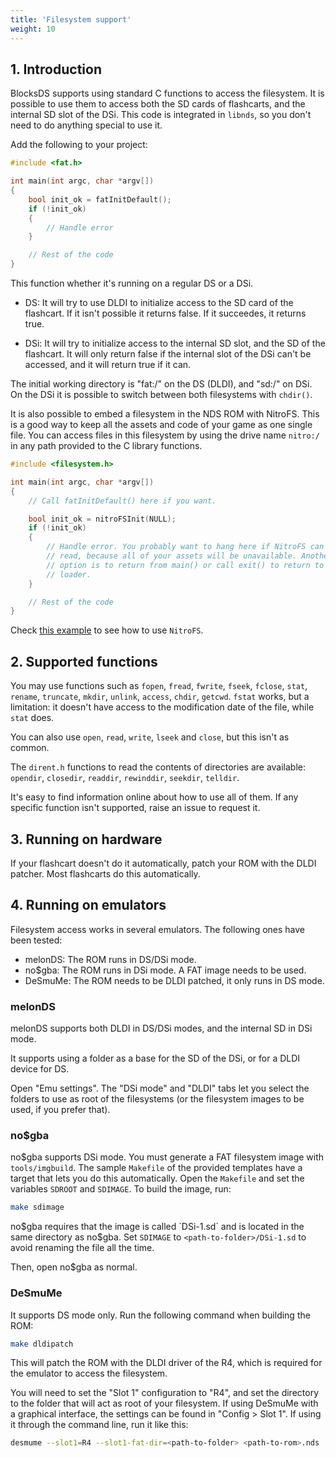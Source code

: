 ```yaml
---
title: 'Filesystem support'
weight: 10
---
```


## 1. Introduction

BlocksDS supports using standard C functions to access the filesystem. It is
possible to use them to access both the SD cards of flashcarts, and the internal
SD slot of the DSi. This code is integrated in `libnds`, so you don't need to
do anything special to use it.

Add the following to your project:

```c
#include <fat.h>

int main(int argc, char *argv[])
{
    bool init_ok = fatInitDefault();
    if (!init_ok)
    {
        // Handle error
    }

    // Rest of the code
}
```

This function whether it's running on a regular DS or a DSi.

- DS: It will try to use DLDI to initialize access to the SD card of the
  flashcart. If it isn't possible it returns false. If it succeedes, it returns
  true.

- DSi: It will try to initialize access to the internal SD slot, and the SD of
  the flashcart. It will only return false if the internal slot of the DSi can't
  be accessed, and it will return true if it can.

The initial working directory is "fat:/" on the DS (DLDI), and "sd:/" on DSi.
On the DSi it is possible to switch between both filesystems with `chdir()`.

It is also possible to embed a filesystem in the NDS ROM with NitroFS. This is
a good way to keep all the assets and code of your game as one single file. You
can access files in this filesystem by using the drive name `nitro:/` in
any path provided to the C library functions.

```c
#include <filesystem.h>

int main(int argc, char *argv[])
{
    // Call fatInitDefault() here if you want.

    bool init_ok = nitroFSInit(NULL);
    if (!init_ok)
    {
        // Handle error. You probably want to hang here if NitroFS can´t be
        // read, because all of your assets will be unavailable. Another
        // option is to return from main() or call exit() to return to the
        // loader.
    }

    // Rest of the code
}
```

Check [this example](https://github.com/blocksds/sdk/tree/master/examples/filesystem/nitrofs)
to see how to use `NitroFS`.

## 2. Supported functions

You may use functions such as `fopen`, `fread`, `fwrite`, `fseek`,
`fclose`, `stat`, `rename`, `truncate`, `mkdir`, `unlink`,
`access`, `chdir`, `getcwd`. `fstat` works, but a limitation: it doesn't
have access to the modification date of the file, while `stat` does.

You can also use `open`, `read`, `write`, `lseek` and `close`, but
this isn't as common.

The `dirent.h` functions to read the contents of directories are available:
`opendir`, `closedir`, `readdir`, `rewinddir`, `seekdir`, `telldir`.

It's easy to find information online about how to use all of them. If any
specific function isn't supported, raise an issue to request it.

## 3. Running on hardware

If your flashcart doesn't do it automatically, patch your ROM with the DLDI
patcher. Most flashcarts do this automatically.

## 4. Running on emulators

Filesystem access works in several emulators. The following ones have been
tested:

- melonDS: The ROM runs in DS/DSi mode.
- no$gba: The ROM runs in DSi mode. A FAT image needs to be used.
- DeSmuMe: The ROM needs to be DLDI patched, it only runs in DS mode.

### melonDS

melonDS supports both DLDI in DS/DSi modes, and the internal SD in DSi mode.

It supports using a folder as a base for the SD of the DSi, or for a DLDI device
for DS.

Open "Emu settings". The "DSi mode" and "DLDI" tabs let you select the folders
to use as root of the filesystems (or the filesystem images to be used, if you
prefer that).

### no$gba

no$gba supports DSi mode. You must generate a FAT filesystem image with
`tools/imgbuild`. The sample `Makefile` of the provided templates have a
target that lets you do this automatically. Open the `Makefile` and set the
variables `SDROOT` and `SDIMAGE`. To build the image, run:

```bash
make sdimage
```

no$gba requires that the image is called `DSi-1.sd` and is located in the same
directory as no$gba. Set `SDIMAGE` to `<path-to-folder>/DSi-1.sd` to avoid
renaming the file all the time.

Then, open no$gba as normal.

### DeSmuMe

It supports DS mode only. Run the following command when building the ROM:

```bash
make dldipatch
```

This will patch the ROM with the DLDI driver of the R4, which is required for
the emulator to access the filesystem.

You will need to set the "Slot 1" configuration to "R4", and set the directory
to the folder that will act as root of your filesystem. If using DeSmuMe with a
graphical interface, the settings can be found in "Config > Slot 1". If using it
through the command line, run it like this:

```bash
desmume --slot1=R4 --slot1-fat-dir=<path-to-folder> <path-to-rom>.nds
```
